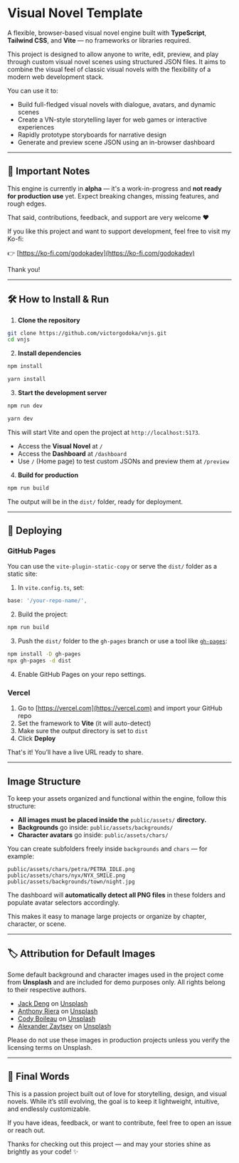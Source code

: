# Visual Novel Template

A flexible, browser-based visual novel engine built with **TypeScript**, **Tailwind CSS**, and **Vite** — no frameworks or libraries required.

This project is designed to allow anyone to write, edit, preview, and play through custom visual novel scenes using structured JSON files. It aims to combine the visual feel of classic visual novels with the flexibility of a modern web development stack.

You can use it to:
- Build full-fledged visual novels with dialogue, avatars, and dynamic scenes
- Create a VN-style storytelling layer for web games or interactive experiences
- Rapidly prototype storyboards for narrative design
- Generate and preview scene JSON using an in-browser dashboard

---

## 🚨 Important Notes

This engine is currently in **alpha** — it's a work-in-progress and **not ready for production use** yet. Expect breaking changes, missing features, and rough edges.

That said, contributions, feedback, and support are very welcome ❤️

If you like this project and want to support development, feel free to visit my Ko-fi:

👉 [https://ko-fi.com/godokadev](https://ko-fi.com/godokadev)

Thank you!

---

## 🛠 How to Install & Run

1. **Clone the repository**

```bash
git clone https://github.com/victorgodoka/vnjs.git
cd vnjs
```

2. **Install dependencies**

```bash
npm install
```
```bash
yarn install
```

3. **Start the development server**

```bash
npm run dev
```
```bash
yarn dev
```

This will start Vite and open the project at `http://localhost:5173`.

- Access the **Visual Novel** at `/`
- Access the **Dashboard** at `/dashboard`
- Use `/` (Home page) to test custom JSONs and preview them at `/preview`

4. **Build for production**

```bash
npm run build
```

The output will be in the `dist/` folder, ready for deployment.

---

## 🚀 Deploying

### GitHub Pages

You can use the `vite-plugin-static-copy` or serve the `dist/` folder as a static site:

1. In `vite.config.ts`, set:
```ts
base: '/your-repo-name/',
```

2. Build the project:
```bash
npm run build
```

3. Push the `dist/` folder to the `gh-pages` branch or use a tool like [`gh-pages`](https://www.npmjs.com/package/gh-pages):
```bash
npm install -D gh-pages
npx gh-pages -d dist
```

4. Enable GitHub Pages on your repo settings.

### Vercel

1. Go to [https://vercel.com](https://vercel.com) and import your GitHub repo
2. Set the framework to **Vite** (it will auto-detect)
3. Make sure the output directory is set to `dist`
4. Click **Deploy**

That's it! You’ll have a live URL ready to share.

---

## Image Structure

To keep your assets organized and functional within the engine, follow this structure:

- **All images must be placed inside the** `public/assets/` **directory.**
- **Backgrounds** go inside: `public/assets/backgrounds/`
- **Character avatars** go inside: `public/assets/chars/`

You can create subfolders freely inside `backgrounds` and `chars` — for example:

```
public/assets/chars/petra/PETRA_IDLE.png
public/assets/chars/nyx/NYX_SMILE.png
public/assets/backgrounds/town/night.jpg
```

The dashboard will **automatically detect all PNG files** in these folders and populate avatar selectors accordingly.

This makes it easy to manage large projects or organize by chapter, character, or scene.

---

## 🏷 Attribution for Default Images

Some default background and character images used in the project come from **Unsplash** and are included for demo purposes only. All rights belong to their respective authors.

- [Jack Deng](https://unsplash.com/@jacdeng) on [Unsplash](https://unsplash.com/photos/4vCGlBMxtMs)
- [Anthony Riera](https://unsplash.com/@frenchriera) on [Unsplash](https://unsplash.com/photos/PjqQ0hRlONs)
- [Cody Boileau](https://unsplash.com/@cboileau) on [Unsplash](https://unsplash.com/photos/Powgsxla7Es)
- [Alexander Zaytsev](https://unsplash.com/@anwaltzzz) on [Unsplash](https://unsplash.com/photos/C8K6kxNe-dQ)

Please do not use these images in production projects unless you verify the licensing terms on Unsplash.

---

## 🙌 Final Words

This is a passion project built out of love for storytelling, design, and visual novels. While it’s still evolving, the goal is to keep it lightweight, intuitive, and endlessly customizable.

If you have ideas, feedback, or want to contribute, feel free to open an issue or reach out.

Thanks for checking out this project — and may your stories shine as brightly as your code! ✨